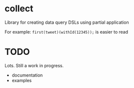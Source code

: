 collect
=======

Library for creating data query DSLs using partial application

For example:
`first(tweet)(withId(12345));` is easier to read


TODO
==
Lots.  Still a work in progress.
* documentation
* examples